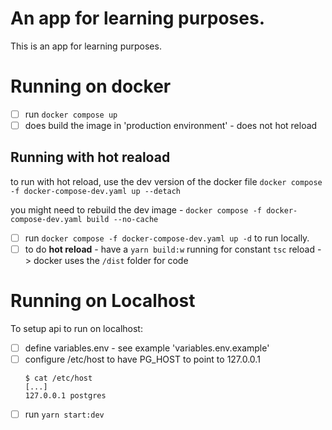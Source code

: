 # An app for learning purposes.

This is an app for learning purposes. 


# Running on docker

 - [ ] run `docker compose up`
 - [ ] does build the image in 'production environment' - does not hot reload

## Running with hot reaload

to run with hot reload, use the dev version of the docker file `docker compose -f docker-compose-dev.yaml up --detach`

you might need to rebuild the dev image - `docker compose -f docker-compose-dev.yaml build --no-cache`
- [ ] run `docker compose -f docker-compose-dev.yaml up -d` to run locally.
- [ ] to do **hot reload** - have a `yarn build:w` running for constant `tsc` reload -> docker uses the `/dist` folder for code

# Running on Localhost

To setup api to run on localhost:

 - [ ] define variables.env - see example 'variables.env.example'
 - [ ] configure /etc/host to have PG_HOST to point to 127.0.0.1
   ```
   $ cat /etc/host
   [...]
   127.0.0.1 postgres
   ```
 - [ ] run `yarn start:dev`